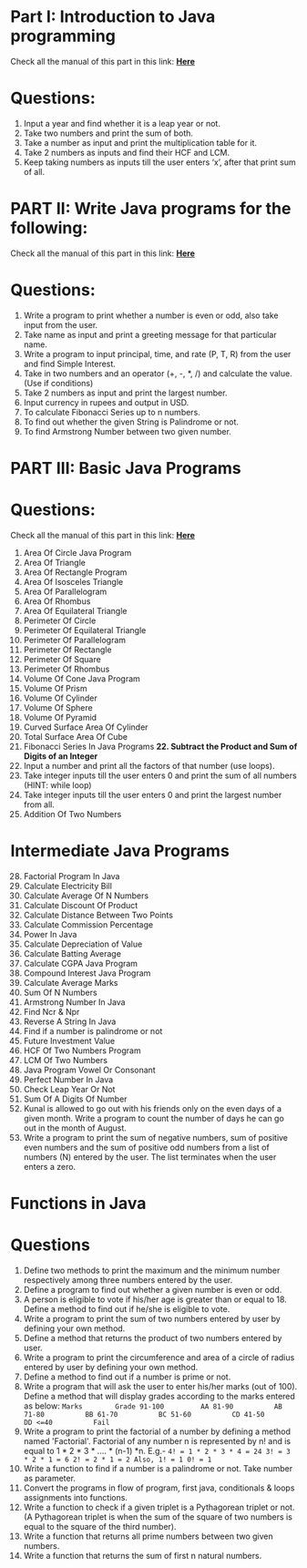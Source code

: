 # Part I: Introduction to Java programming
Check all the manual of this part in this link: [**Here**](src/intro/FirstTasks.java)
# Questions:
1. Input a year and find whether it is a leap year or not.
2. Take two numbers and print the sum of both.
3. Take a number as input and print the multiplication table for it.
4. Take 2 numbers as inputs and find their HCF and LCM.
5. Keep taking numbers as inputs till the user enters ‘x’, after that print sum of all.

# PART II: Write Java programs for the following:
Check all the manual of this part in this link: [**Here**](src/intro/SecondTask.java)

# Questions:
1. Write a program to print whether a number is even or odd, also take input from the user.
2. Take name as input and print a greeting message for that particular name.
3. Write a program to input principal, time, and rate (P, T, R) from the user and find Simple Interest.
4. Take in two numbers and an operator (+, -, *, /) and calculate the value. (Use if conditions)
5. Take 2 numbers as input and print the largest number.
6. Input currency in rupees and output in USD.
7. To calculate Fibonacci Series up to n numbers.
8. To find out whether the given String is Palindrome or not.
9. To find Armstrong Number between two given number.

# PART III: Basic Java Programs
# Questions:
Check all the manual of this part in this link: [**Here**](src/intro/ThirdTask.java)
1. Area Of Circle Java Program
2. Area Of Triangle
3. Area Of Rectangle Program
4. Area Of Isosceles Triangle
5. Area Of Parallelogram
6. Area Of Rhombus
7. Area Of Equilateral Triangle
8. Perimeter Of Circle
9. Perimeter Of Equilateral Triangle
10. Perimeter Of Parallelogram
11. Perimeter Of Rectangle
12. Perimeter Of Square
13. Perimeter Of Rhombus
14. Volume Of Cone Java Program
15. Volume Of Prism
16. Volume Of Cylinder
17. Volume Of Sphere
18. Volume Of Pyramid
19. Curved Surface Area Of Cylinder
20. Total Surface Area Of Cube
21. Fibonacci Series In Java Programs
**22. Subtract the Product and Sum of Digits of an Integer**
22. Input a number and print all the factors of that number (use loops).
23. Take integer inputs till the user enters 0 and print the sum of all numbers (HINT: while loop)
24. Take integer inputs till the user enters 0 and print the largest number from all.
25. Addition Of Two Numbers 
# Intermediate Java Programs
28. Factorial Program In Java
29. Calculate Electricity Bill
30. Calculate Average Of N Numbers
31. Calculate Discount Of Product
32. Calculate Distance Between Two Points
33. Calculate Commission Percentage
34. Power In Java
35. Calculate Depreciation of Value
36. Calculate Batting Average
37. Calculate CGPA Java Program
38. Compound Interest Java Program
39. Calculate Average Marks
40. Sum Of N Numbers
41. Armstrong Number In Java
42. Find Ncr & Npr
43. Reverse A String In Java
44. Find if a number is palindrome or not
45. Future Investment Value
46. HCF Of Two Numbers Program
47. LCM Of Two Numbers
48. Java Program Vowel Or Consonant
49. Perfect Number In Java
50. Check Leap Year Or Not
51. Sum Of A Digits Of Number
52. Kunal is allowed to go out with his friends only on the even days of a given month. Write a program to count the number of days he can go out in the month of August.
53. Write a program to print the sum of negative numbers, sum of positive even numbers and the sum of positive odd numbers from a list of numbers (N) entered by the user. The list terminates when the user enters a zero.

# Functions in Java

# Questions
1. Define two methods to print the maximum and the minimum number respectively among three numbers entered by the user. 
2. Define a program to find out whether a given number is even or odd. 
3. A person is eligible to vote if his/her age is greater than or equal to 18. Define a method to find out if he/she is eligible to vote. 
4. Write a program to print the sum of two numbers entered by user by defining your own method. 
5. Define a method that returns the product of two numbers entered by user. 
6. Write a program to print the circumference and area of a circle of radius entered by user by defining your own method. 
7. Define a method to find out if a number is prime or not. 
8. Write a program that will ask the user to enter his/her marks (out of 100). Define a method that will display grades according to the marks entered as below:
`Marks        Grade
91-100         AA
81-90          AB
71-80          BB
61-70          BC
51-60          CD
41-50          DD
<=40          Fail `
9. Write a program to print the factorial of a number by defining a method named 'Factorial'. Factorial of any number n is represented by n! and is equal to 1 * 2 * 3 * .... * (n-1) *n. E.g.-
`4! = 1 * 2 * 3 * 4 = 24
3! = 3 * 2 * 1 = 6
2! = 2 * 1 = 2
Also,
1! = 1
0! = 1`
10. Write a function to find if a number is a palindrome or not. Take number as parameter. 
11. Convert the programs in flow of program, first java, conditionals & loops assignments into functions. 
12. Write a function to check if a given triplet is a Pythagorean triplet or not. (A Pythagorean triplet is when the sum of the square of two numbers is equal to the square of the third number). 
13. Write a function that returns all prime numbers between two given numbers. 
14. Write a function that returns the sum of first n natural numbers.